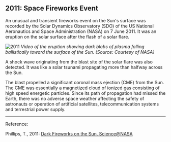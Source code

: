 ## 2011: Space Fireworks Event

An unusual and transient fireworks event on the Sun's surface was recorded by the Solar Dynamics Observatory (SDO) of the US National Aeronautics and Space Administration (NASA) on 7 June 2011.  It was an eruption on the solar surface after the flash of a solar flare.

![2011](./static/ballistic_splash.jpg)
*Video of the eruption showing dark blobs of plasma falling ballistically toward the surface of the Sun.  (Source: Courtesy of NASA)*

A shock wave originating from the blast site of the solar flare was also detected. It was like a solar tsunami propagating more than halfway across the Sun.

The blast propelled a significant coronal mass ejection (CME) from the Sun.  The CME was essentially a magnetized cloud of ionized gas consisting of high speed energetic particles. Since its path of propagation had missed the Earth, there was no adverse space weather affecting the safety of astronauts or operation of artificial satellites, telecommunication systems and terrestrial power supply.

---

Reference:

Phillips, T., 2011: [Dark Fireworks on the Sun. Science@NASA](https://science.nasa.gov/science-news/science-at-nasa/2011/11jul_darkfireworks/)
